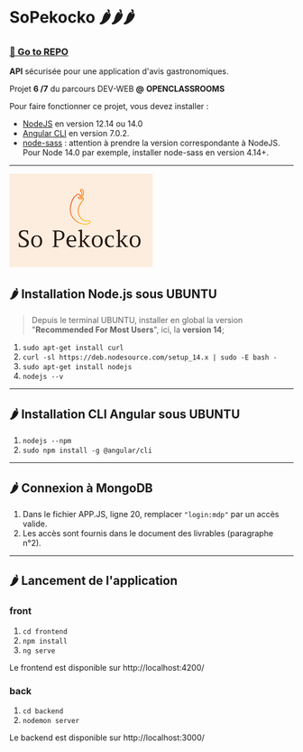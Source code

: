 # SoPekocko 🌶️🌶️🌶️

### [🔗 Go to REPO](https://github.com/git504/SoPekocko)

**API** sécurisée pour une application d'avis gastronomiques.   

Projet **6 /7** du parcours DEV-WEB **@** **OPENCLASSROOMS**

Pour faire fonctionner ce projet, vous devez installer :
- [NodeJS](https://nodejs.org/en/download/) en version 12.14 ou 14.0 
- [Angular CLI](https://github.com/angular/angular-cli) en version 7.0.2.
- [node-sass](https://www.npmjs.com/package/node-sass) : attention à prendre la version correspondante à NodeJS. Pour Node 14.0 par exemple, installer node-sass en version 4.14+.

***

![LOGO](./15674356878125_image2.png)

## 🌶  Installation Node.js sous **UBUNTU** 

> Depuis le terminal UBUNTU, installer en global la version "**Recommended For Most Users**", ici, la **version 14**;

1. `sudo apt-get install curl`
2. `curl -sl https://deb.nodesource.com/setup_14.x | sudo -E bash -`
3. `sudo apt-get install nodejs`
4. `nodejs --v`

***

## 🌶  Installation CLI Angular sous **UBUNTU**
  
1. `nodejs --npm`
2. `sudo npm install -g @angular/cli`

***

## 🌶  Connexion à **MongoDB**

1. Dans le fichier APP.JS, ligne 20, remplacer `"login:mdp"` par un accès valide. 
2. Les accès sont fournis dans le document des livrables (paragraphe n°2).

***

## 🌶  Lancement de l'application

### front

1. `cd frontend`
2. `npm install`
3. `ng serve` 

Le frontend est disponible sur http://localhost:4200/

### back

1. `cd backend`
2. `nodemon server` 

Le backend est disponible sur http://localhost:3000/